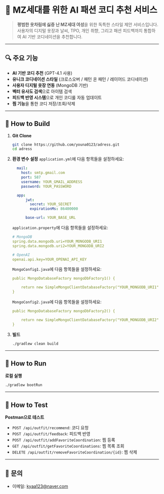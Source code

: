 # 🎨 MZ세대를 위한 AI 패션 코디 추천 서비스

> **평범한 옷차림에 싫증 난 MZ세대 여성**을 위한 독특한 스타일 제안 서비스입니다.  
> 사용자의 디지털 옷장과 날씨, TPO, 개인 취향, 그리고 패션 피드백까지 통합하여 AI 기반 코디네이션을 추천합니다.

---

## 🔍 주요 기능

- **AI 기반 코디 추천** (GPT-4.1 사용)
- **유니크 코디네이션 스타일** (크로스오버 / 패턴 온 패턴 / 레이어드 코디네이션)
- **사용자 디지털 옷장 연동** (MongoDB 기반)
- **벡터 유사도 검색**으로 아이템 검색
- **피드백 반영 시스템**으로 개인 코디룰 자동 업데이트
- **찜 기능**을 통한 코디 저장/조회/삭제

---

## 🔨 How to Build

1. **Git Clone**
    ```bash
    git clone https://github.com/youna0123/adress.git
    cd adress
    ```

2. **환경 변수 설정**
    `application.yml`에 다음 항목들을 설정하세요:
    ```yaml
      mail:
        host: smtp.gmail.com
        port: 587
        username: YOUR_GMAIL_ADDRESS
        password: YOUR_PASSWORD
    ```

    ```yaml
      app:
          jwt:
            secret: YOUR_SECRET
            expirationMs: 86400000

          base-url: YOUR_BASE_URL
    ```

    `application.property`에 다음 항목들을 설정하세요:
    ```yaml
    # MongoDB
    spring.data.mongodb.uri=YOUR_MONGODB_URI1
    spring.data.mongodb.uri2=YOUR_MONGODB_URI2

    # OpenAI
    openai.api.key=YOUR_OPENAI_API_KEY
    ```

    `MongoConfig1.java`에 다음 항목들을 설정하세요:
    ```yaml
    public MongoDatabaseFactory mongoDbFactory1() {

        return new SimpleMongoClientDatabaseFactory("YOUR_MONGODB_URI1");
    }
    ```

    `MongoConfig2.java`에 다음 항목들을 설정하세요:
    ```yaml
    public MongoDatabaseFactory mongoDbFactory2() {

        return new SimpleMongoClientDatabaseFactory("YOUR_MONGODB_URI2");
    }
    ```

3. **빌드**
    ```bash
    ./gradlew clean build
    ```

---

## 🚀 How to Run

**로컬 실행**
```bash
./gradlew bootRun
```

---

## 🧪 How to Test

**Postman으로 테스트**
- `POST /api/outfit/recommend`: 코디 요청
- `POST /api/outfit/feedback`: 피드백 반영
- `POST /api/outfit/addFavoriteCoordination`: 찜 등록
- `GET /api/outfit/getFavoriteCoordinations`: 찜 목록 조회
- `DELETE /api/outfit/removeFavoriteCoordination/{id}`: 찜 삭제

---

## 📧 문의

- 이메일: kyaa123@naver.com

